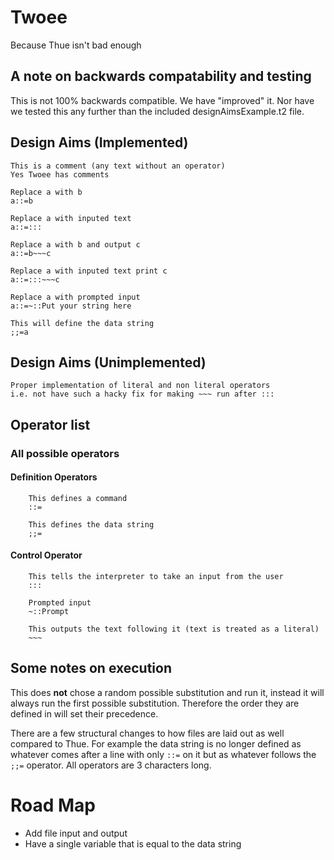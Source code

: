 # Twoee
Because Thue isn't bad enough

## A note on backwards compatability and testing
This is not 100% backwards compatible. We have "improved" it.
Nor have we tested this any further than the included designAimsExample.t2 file.

## Design Aims (Implemented)

```twoee
This is a comment (any text without an operator)
Yes Twoee has comments

Replace a with b
a::=b

Replace a with inputed text
a::=:::

Replace a with b and output c
a::=b~~~c

Replace a with inputed text print c
a::=:::~~~c

Replace a with prompted input
a::=~::Put your string here

This will define the data string
;;=a
```

## Design Aims (Unimplemented)

```twoee
Proper implementation of literal and non literal operators
i.e. not have such a hacky fix for making ~~~ run after :::
```

## Operator list


### All possible operators 

#### Definition Operators
```
    This defines a command
    ::=

    This defines the data string
    ;;=
```
#### Control Operator
```
    This tells the interpreter to take an input from the user
    :::

    Prompted input
    ~::Prompt

    This outputs the text following it (text is treated as a literal)
    ~~~
```
## Some notes on execution
This does **not** chose a random possible substitution and run it, instead it will always run the first possible substitution. Therefore the order they are defined in will set their precedence. 

There are a few structural changes to how files are laid out as well compared to Thue. For example the data string is no longer defined as whatever comes after a line with only `::=` on it but as whatever follows the `;;=` operator. All operators are 3 characters long.

# Road Map
* Add file input and output
* Have a single variable that is equal to the data string
